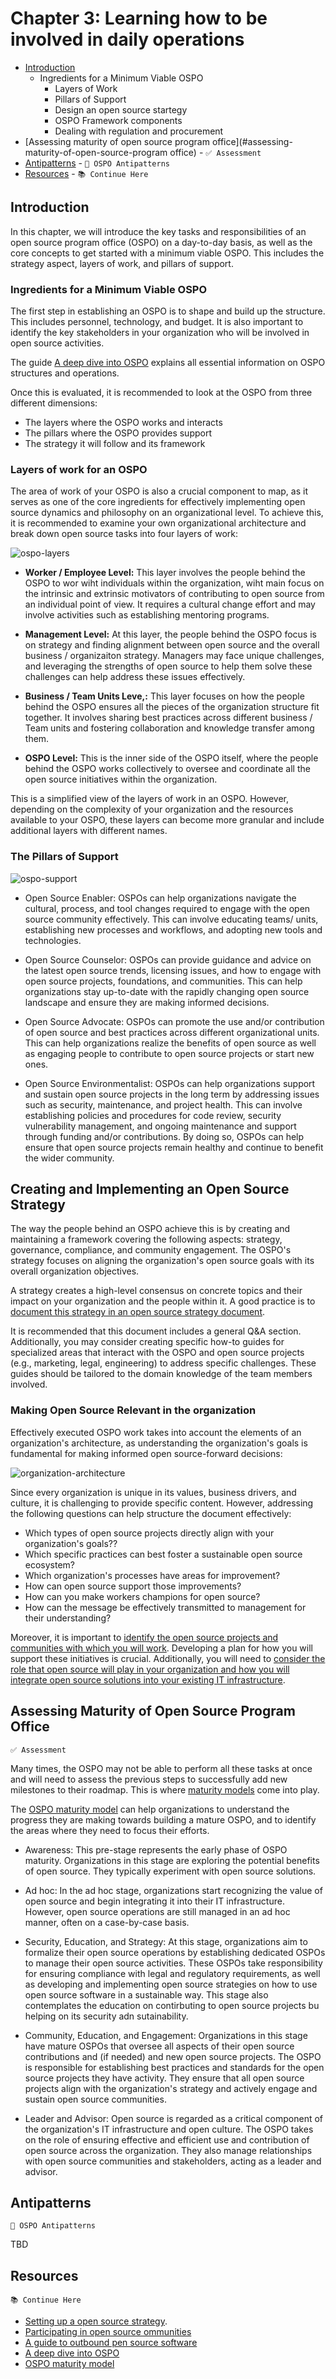 # Chapter 3: Learning how to be involved in daily operations

- [Introduction](#introduction)
    - Ingredients for a Minimum Viable OSPO
      - Layers of Work
      - Pillars of Support
      - Design an open source startegy
      - OSPO Framework components
      - Dealing with regulation and procurement
- [Assessing maturity of open source program office](#assessing-maturity-of-open-source-program office) - `✅ Assessment`
- [Antipatterns](#antipatterns) - `🚫 OSPO Antipatterns`
- [Resources](#resources) - `📚 Continue Here`

## Introduction

In this chapter, we will introduce the key tasks and responsibilities of an open source program office (OSPO) on a day-to-day basis, 
as well as the core concepts to get started with a minimum viable OSPO. This includes the strategy aspect, layers of work, and pillars of support.

### Ingredients for a Minimum Viable OSPO

The first step in establishing an OSPO is to shape and build up the structure. This includes personnel, technology, and budget. It is also 
important to identify the key stakeholders in your organization who will be involved in open source activities.

The guide [A deep dive into OSPO](https://www.linuxfoundation.org/research/a-deep-dive-into-open-source-program-offices) explains all essential 
information on OSPO structures and operations.

Once this is evaluated, it is recommended to look at the OSPO from three different dimensions:

* The layers where the OSPO works and interacts
* The pillars where the OSPO provides support
* The strategy it will follow and its framework

### Layers of work for an OSPO

The area of work of your OSPO is also a crucial component to map, as it serves as one of the core ingredients for effectively implementing open source 
dynamics and philosophy on an organizational level. To achieve this, it is recommended to examine your own organizational architecture and break down 
open source tasks into four layers of work:

![ospo-layers](https://github.com/todogroup/ospology/assets/43671777/03b224d5-9745-4581-ac36-0dbbda9a990d)

* **Worker / Employee Level:** This layer involves the people behind the OSPO to wor wiht individuals within the organization, wiht main focus on the intrinsic and extrinsic motivators of contributing 
 to open source from an individual point of view. It requires a cultural change effort and may involve activities such as establishing mentoring programs.

* **Management Level:** At this layer, the people behind the OSPO focus is on strategy and finding alignment between open source and the overall business / organizaiton strategy. Managers may face unique challenges, and leveraging the strengths of open source to help them solve these challenges can help address these issues effectively.

* **Business / Team Units Leve,:** This layer focuses on how the people behind the OSPO ensures all the pieces of the organization structure fit together. It involves sharing best practices across different business / Team units and fostering collaboration and knowledge transfer among them.

* **OSPO Level:** This is the inner side of the OSPO itself, where the people behind the OSPO works collectively to oversee and coordinate all the open source initiatives within the organization.

This is a simplified view of the layers of work in an OSPO. However, depending on the complexity of your organization and the resources available to your OSPO, these layers can become more granular and include additional layers with different names.

### The Pillars of Support

![ospo-support](https://github.com/todogroup/ospology/assets/43671777/f96cd4a1-0315-4a0e-8de3-2da59378a57b)

* Open Source Enabler: OSPOs can help organizations navigate the cultural, process, and tool changes required to engage with the open source community effectively. This can involve educating teams/ units, establishing new processes and workflows, and adopting new tools and technologies.

* Open Source Counselor: OSPOs can provide guidance and advice on the latest open source trends, licensing issues, and how to engage with open source projects, foundations, and communities. This can help organizations stay up-to-date with the rapidly changing open source landscape and ensure they are making informed decisions.

* Open Source Advocate: OSPOs can promote the use and/or contribution of open source and best practices across different organizational units. This can help organizations realize the benefits of open source as well as engaging people to contribute to open source projects or start new ones.

* Open Source Environmentalist: OSPOs can help organizations support and sustain open source projects in the long term by addressing issues such as security, maintenance, and project health. This can involve establishing policies and procedures for code review, security vulnerability management, and ongoing maintenance and support through funding and/or contributions. By doing so, OSPOs can help ensure that open source projects remain healthy and continue to benefit the wider community.


## Creating and Implementing an Open Source Strategy

The way the people behind an OSPO achieve this is by creating and maintaining a framework covering the following aspects: strategy, governance, compliance, and community engagement. 
The OSPO's strategy focuses on aligning the organization's open source goals with its overall organization objectives.

A strategy creates a high-level consensus on concrete topics and their impact on your organization and the people within it. A good practice is to [document this strategy in an open source strategy document](https://todogroup.org/guides/strategy/).

It is recommended that this document includes a general Q&A section. Additionally, you may consider creating specific how-to guides for specialized areas that interact with the OSPO and open source projects (e.g., marketing, legal, engineering) to address specific challenges. These guides should be tailored to the domain knowledge of the team members involved.

### Making Open Source Relevant in the organization

Effectively executed OSPO work takes into account the elements of an organization's architecture, as understanding the organization's goals is fundamental for making 
informed open source-forward decisions:

![organization-architecture](https://github.com/todogroup/ospology/assets/43671777/e722d9b0-04f7-4f0a-b645-fd369a2b56f9)

Since every organization is unique in its values, business drivers, and culture, it is challenging to provide specific content. However, addressing the following questions can help structure the document effectively:

* Which types of open source projects directly align with your organization's goals??
* Which specific practices can best foster a sustainable open source ecosystem?
* Which organization's processes have areas for improvement? 
* How can open source support those improvements? 
* How can you make workers champions for open source?
* How can the message be effectively transmitted to management for their understanding?





Moreover, it is important to [identify the open source projects and communities with which you will work](https://todogroup.org/guides/participating/). Developing a plan for how you will support these initiatives is crucial. Additionally, you will need to [consider the role that open source will play in your organization and how you will integrate open source solutions into your existing IT infrastructure](https://todogroup.org/guides/outbound-oss/).



## Assessing Maturity of Open Source Program Office
`✅ Assessment`

Many times, the OSPO may not be able to perform all these tasks at once and will need to assess the previous steps to successfully add new milestones to their roadmap. 
This is where [maturity models](https://linuxfoundation.org/tools/the-evolution-of-the-open-source-program-office-ospo/) come into play.

The [OSPO maturity model](https://linuxfoundation.org/tools/the-evolution-of-the-open-source-program-office-ospo/) can help organizations to understand the progress they are making towards building a mature OSPO, and to identify the areas where they need to focus their efforts.


* Awareness: This pre-stage represents the early phase of OSPO maturity. Organizations in this stage are exploring the potential benefits of open source. They typically experiment with open source solutions.

* Ad hoc: In the ad hoc stage, organizations start recognizing the value of open source and begin integrating it into their IT infrastructure. However, open source operations are still managed in an ad hoc manner, often on a case-by-case basis.

* Security, Education, and Strategy: At this stage, organizations aim to formalize their open source operations by establishing dedicated OSPOs to manage their open source activities. These OSPOs take responsibility for ensuring compliance with legal and regulatory requirements, as well as developing and implementing open source strategies on how to use open source software in a sustainable way. This stage also contemplates the education on contirbuting to open source projects bu helping on its security adn sutainability.

* Community, Education, and Engagement: Organizations in this stage have mature OSPOs that oversee all aspects of their open source contributions and (if needed) and new open source projects. The OSPO is responsible for establishing best practices and standards for the open source projects they have activity. They ensure that all open source projects align with the organization's strategy and actively engage and sustain open source communities.

* Leader and Advisor: Open source is regarded as a critical component of the organization's IT infrastructure and open culture. The OSPO takes on the role of ensuring effective and efficient use and contribution of open source across the organization. They also manage relationships with open source communities and stakeholders, acting as a leader and advisor.


## Antipatterns
`🚫 OSPO Antipatterns`

TBD

## Resources
`📚 Continue Here`

* [Setting up a open source strategy](https://todogroup.org/guides/strategy/).
* [Participating in open source ommunities](https://todogroup.org/guides/participating/)
* [A guide to outbound pen source software](https://todogroup.org/guides/outbound-oss/)
* [A deep dive into OSPO](https://www.linuxfoundation.org/research/a-deep-dive-into-open-source-program-offices)
* [OSPO maturity model](https://linuxfoundation.org/tools/the-evolution-of-the-open-source-program-office-ospo/)


